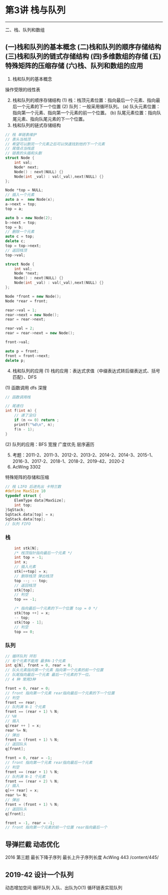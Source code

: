 # 第3讲 栈与队列

---
二、栈、队列和数组

(一)栈和队列的基本概念
(二)栈和队列的顺序存储结构
(三)栈和队列的链式存储结构
(四)多维数组的存储
(五)特殊矩阵的压缩存储
(六)栈、队列和数组的应用
---


1. 栈和队列的基本概念

操作受限的线性表

2. 栈和队列的顺序存储结构
	(1) 栈：栈顶元素位置：指向最后一个元素、指向最后一个元素的下一个位置
	(2) 队列：一般采用循环队列。
		(a) 队头元素位置：指向第一个元素、指向第一个元素的前一个位置。
		(b) 队尾元素位置：指向队尾元素、指向队尾元素的下一个位置。
3. 栈和队列的链式存储结构
  
```C++
// 栈 单链表维护
// 表头当栈顶
// 希望可以删完一个元素之后可以快速找到他的下一个元素
// 尾借点当栈底
// 链表的头插和头删
struct Node {
    int val;
    Node* next;
    Node() : next(NULL) {}
    Node(int _val) : val(_val),next(NULL) {}
};

Node *top = NULL;
// 插入一个元素
auto a =  new Node(x);
a->next = top;
top = a;

auto b = new Node(2);
b->next = top;
top = b;
// 删除一个元素
auto c = top;
delete c;
top = top->next;
// 返回栈顶
top->val;
```

```C++
struct Node {
    int val;
    Node *next;
    Node() : next(NULL) {}
    Node(int _val) : val(_val),next(NULL) {}
};

Node *front = new Node();
Node *rear = front;

rear->val = 1;
rear->next = new Node();
rear = rear->next;

rear-val = 2;
rear = rear->next = new Node();

front->val;

auto p = front;
front = front->next;
delete p;

```

4. 栈和队列的应用
	(1) 栈的应用：表达式求值（中缀表达式转后缀表达式、括号匹配）、DFS

(1) 函数调用 dfs 深搜

```C++
// 函数调用栈
```
```C++
// 尾递归
int f(int n) {
    // 递了没归
    if (n <= 0) return ;
    printf("%d\n", n);
    f(n - 1);
}
```

(2) 队列的应用：BFS 宽搜 广度优先 层序遍历

5. 考题：2011-2、2011-3、2012-2、2013-2、2014-2、2014-3、2015-1、2016-3、2017-2、2018-1、2018-2、2019-42、2020-2
6. AcWing 3302

特殊矩阵的存储和压缩

```C++
// 栈 LIFO 后进先出 卡特兰数
#define MaxSIze 10
typedef struct {
    ElemType data[MaxSize];
    int top;
}SqStack;
SqStack.data[top] = x;
SqStack.data[top];
// 队列 FIFO

```

### 栈

```C++
    int stk[N];
    /* 栈顶指针指向最后一个元素 */
    int top = -1;
    int x;
    // 插入元素
    stk[++top] = x;
    // 删除栈顶 弹出栈顶
    top --; -- top;
    // 返回栈顶
    stk[top];
    // 判空
    top == -1;

    /* 指向最后一个元素的下一个位置 top = 0 */
    stk[top ++] = x;
    -- top;
    stk[top - 1];
    // 判空
    top == 0;
```

### 队列
```C++
// 循环队列 环形
// 有个元素不能用 最多N-1个元素
int q[N], front = 0, rear = 0;
// 队头元素指向第一个元素 指向第一个元素的前一个位置
// 队尾指向最后一个元素 最后一个元素的下一位。
// 4 种 常用3种

front = 0, rear = 0;
// front 指向第一个元素 rear指向最后一个元素的下一个位置
// 判空
front == rear;
// 队列满 N-1 个元素
front == (rear + 1) % N;
// %N
// 插入
q[rear ++ ] = x;
rear %= N;
// 弹出
front = (front + 1) % N;
// 返回队头
q[front];

front = 0, rear = -1;
// front 指向第一个元素 rear指向最后一个元素
// 判空
front == (rear + 1) % N;
// 队列满 N-1 个元素
front == (rear + 2) % N;
// 插入
q[++ rear] = x;
rear %= N;
// 弹出
front = (front + 1) % N;
// 返回队头
q[front];

front = -1, rear = -1;
// front 指向第一个元素的前一个位置 rear指向最后一个
```

## 导弹拦截 动态优化
2016 第三题 最长下降子序列
最长上升子序列长度
AcWing 443 
/content/445/

## 2019-42 设计一个队列
动态增加空间
循环队列
入队、出队为O(1)
循环链表实现队列